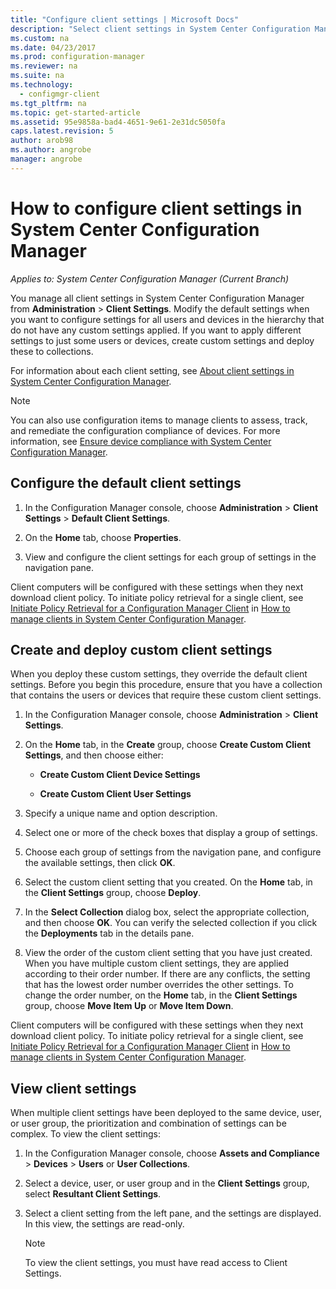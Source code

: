 ```yaml
---
title: "Configure client settings | Microsoft Docs"
description: "Select client settings in System Center Configuration Manager."
ms.custom: na
ms.date: 04/23/2017
ms.prod: configuration-manager
ms.reviewer: na
ms.suite: na
ms.technology:
  - configmgr-client
ms.tgt_pltfrm: na
ms.topic: get-started-article
ms.assetid: 95e9858a-bad4-4651-9e61-2e31dc5050fa
caps.latest.revision: 5
author: arob98
ms.author: angrobe
manager: angrobe
---
```

# How to configure client settings in System Center Configuration Manager

*Applies to: System Center Configuration Manager (Current Branch)*

You manage all client settings in System Center Configuration Manager from  **Administration** > **Client Settings**. Modify the default settings when you want to configure settings for all users and devices in the hierarchy that do not have any custom settings applied. If you want to apply different settings to just some users or devices, create custom settings and deploy these to collections.  

For information about each client setting, see [About client settings in System Center Configuration Manager](../../../core/clients/deploy/about-client-settings.md).

> [!NOTE]  
>  You can also use configuration items to manage clients to assess, track, and remediate the configuration compliance of devices. For more information, see [Ensure device compliance with System Center Configuration Manager](../../../compliance/understand/ensure-device-compliance.md).  

##  Configure the default client settings    

1.  In the Configuration Manager console, choose **Administration** > **Client Settings** > **Default Client Settings**.  

3.  On the **Home** tab, choose **Properties**.  

4.  View and configure the client settings for each group of settings in the navigation pane.  

 Client computers will be configured with these settings when they next download client policy. To initiate policy retrieval for a single client, see [Initiate Policy Retrieval for a Configuration Manager Client](../../../core/clients/manage/manage-clients.md#BKMK_PolicyRetrieval) in [How to manage clients in System Center Configuration Manager](../../../core/clients/manage/manage-clients.md).  

##  Create and deploy custom client settings  
When you deploy these custom settings, they override the default client settings. Before you begin this procedure, ensure that you have a collection that contains the users or devices that require these custom client settings.  

1.  In the Configuration Manager console, choose **Administration** > **Client Settings**.  

3.  On the **Home** tab, in the **Create** group, choose **Create Custom Client Settings**, and then choose either:  

    -   **Create Custom Client Device Settings**  

    -   **Create Custom Client User Settings**  

4.  Specify a unique name and option description.  

5.  Select one or more of the check boxes that display a group of settings.  

6.  Choose each group of  settings from the navigation pane, and configure the available settings, then click **OK**.   

8.  Select the custom client setting that you created. On the **Home** tab, in the **Client Settings** group, choose **Deploy**.  

9. In the **Select Collection** dialog box, select the appropriate collection, and then choose **OK**. You can verify the selected collection if you click the **Deployments** tab in the details pane.  

10. View the order of the custom client setting that you have just created. When you have multiple custom client settings, they are applied according to their order number. If there are any conflicts, the setting that has the lowest order number overrides the other settings. To change the order number, on the **Home** tab, in the **Client Settings** group, choose **Move Item Up** or **Move Item Down**.  

 Client computers will be configured with these settings when they next download client policy. To initiate policy retrieval for a single client, see [Initiate Policy Retrieval for a Configuration Manager Client](../../../core/clients/manage/manage-clients.md#BKMK_PolicyRetrieval) in [How to manage clients in System Center Configuration Manager](../../../core/clients/manage/manage-clients.md).  

##  View client settings  
 When multiple client settings have been deployed to the same device, user, or user group, the prioritization and combination of settings can be complex. To view the client settings:  

1.  In the Configuration Manager console, choose **Assets and Compliance** > **Devices** > **Users** or **User Collections**.  

3.  Select a device, user, or user group and in the **Client Settings** group, select **Resultant Client Settings**.  

4.  Select a client setting from the left pane, and the settings are displayed. In this view, the settings are read-only. 

    > [!NOTE]  
    >  To view the client settings, you must have read access to Client Settings.  

    